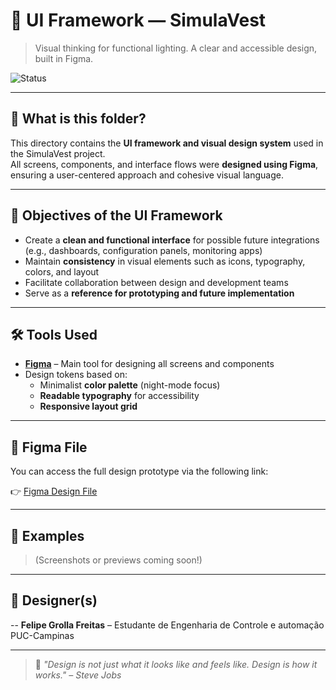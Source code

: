# 🎨 UI Framework — SimulaVest

> Visual thinking for functional lighting. A clear and accessible design, built in Figma.

![Status](https://img.shields.io/badge/status-in%20development-yellow)

---

## 🧩 What is this folder?

This directory contains the **UI framework and visual design system** used in the SimulaVest project.  
All screens, components, and interface flows were **designed using Figma**, ensuring a user-centered approach and cohesive visual language.

---

## 🌟 Objectives of the UI Framework

- Create a **clean and functional interface** for possible future integrations (e.g., dashboards, configuration panels, monitoring apps)
- Maintain **consistency** in visual elements such as icons, typography, colors, and layout
- Facilitate collaboration between design and development teams
- Serve as a **reference for prototyping and future implementation**

---

## 🛠️ Tools Used

- [**Figma**](https://www.figma.com/) – Main tool for designing all screens and components  
- Design tokens based on:
  - Minimalist **color palette** (night-mode focus)
  - **Readable typography** for accessibility
  - **Responsive layout grid**

---

## 🔗 Figma File

You can access the full design prototype via the following link:

👉 [Figma Design File](https://www.figma.com/design/qzUcURqKi9Ez1VXlkIqrqc/Projeto-Plataforma-digital-vestibulares?node-id=0-1&t=lJnUZovEiBj2p8SA-1)

---

## 📐 Examples

> (Screenshots or previews coming soon!)

---

## 👥 Designer(s)

-- **Felipe Grolla Freitas** – Estudante de Engenharia de Controle e automação PUC-Campinas

---

> 🎯 *"Design is not just what it looks like and feels like. Design is how it works." – Steve Jobs*
